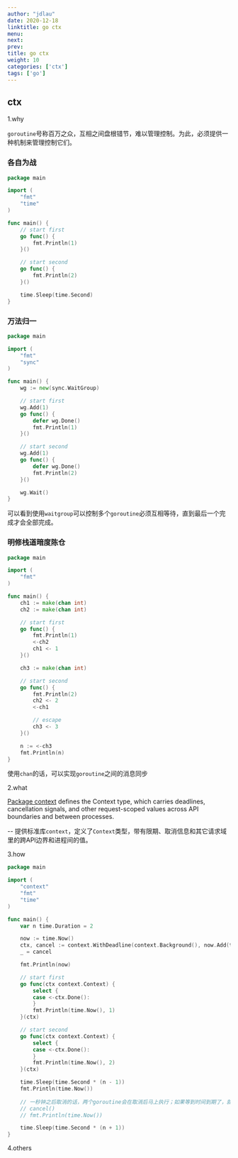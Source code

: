 ```yaml
---
author: "jdlau"
date: 2020-12-18
linktitle: go ctx
menu:
next: 
prev: 
title: go ctx
weight: 10
categories: ['ctx']
tags: ['go']
---
```


## ctx

1.why

`goroutine`号称百万之众，互相之间盘根错节，难以管理控制。为此，必须提供一种机制来管理控制它们。

### 各自为战

```go
package main

import (
    "fmt"
    "time"
)

func main() {
    // start first
    go func() {
        fmt.Println(1)
    }()

    // start second
    go func() {
        fmt.Println(2)
    }()

    time.Sleep(time.Second)
}
```

### 万法归一

```go
package main

import (
    "fmt"
    "sync"
)

func main() {
    wg := new(sync.WaitGroup)

    // start first
    wg.Add(1)
    go func() {
        defer wg.Done()
        fmt.Println(1)
    }()

    // start second
    wg.Add(1)
    go func() {
        defer wg.Done()
        fmt.Println(2)
    }()

    wg.Wait()
}

```

可以看到使用`waitgroup`可以控制多个`goroutine`必须互相等待，直到最后一个完成才会全部完成。

### 明修栈道暗度陈仓

```go
package main

import (
    "fmt"
)

func main() {
    ch1 := make(chan int)
    ch2 := make(chan int)

    // start first
    go func() {
        fmt.Println(1)
        <-ch2
        ch1 <- 1
    }()

    ch3 := make(chan int)

    // start second
    go func() {
        fmt.Println(2)
        ch2 <- 2
        <-ch1

        // escape
        ch3 <- 3
    }()

    n := <-ch3
    fmt.Println(n)
}
```

使用`chan`的话，可以实现`goroutine`之间的消息同步

2.what

[Package context](https://pkg.go.dev/context) defines the Context type, which carries deadlines, cancellation signals, and other request-scoped values across API boundaries and between processes.

-- 提供标准库`context`，定义了`Context`类型，带有限期、取消信息和其它请求域里的跨API边界和进程间的值。

3.how

```go
package main

import (
    "context"
    "fmt"
    "time"
)

func main() {
    var n time.Duration = 2

    now := time.Now()
    ctx, cancel := context.WithDeadline(context.Background(), now.Add(time.Second*n))
    _ = cancel

    fmt.Println(now)

    // start first
    go func(ctx context.Context) {
        select {
        case <-ctx.Done():
        }
        fmt.Println(time.Now(), 1)
    }(ctx)

    // start second
    go func(ctx context.Context) {
        select {
        case <-ctx.Done():
        }
        fmt.Println(time.Now(), 2)
    }(ctx)

    time.Sleep(time.Second * (n - 1))
    fmt.Println(time.Now())
 
    // 一秒钟之后取消的话，两个goroutine会在取消后马上执行；如果等到时间到期了，就会在两秒后执行；
    // cancel()
    // fmt.Println(time.Now())

    time.Sleep(time.Second * (n + 1))
}
```

4.others
